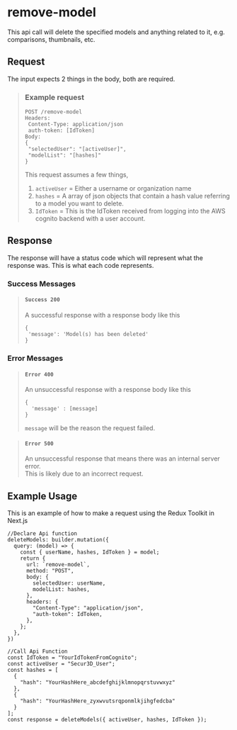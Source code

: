 # remove-model

This api call will delete the specified models and anything related to it, e.g. comparisons, thumbnails, etc.

## Request

The input expects 2 things in the body, both are required.  

> ### Example request
>
>     POST /remove-model
>     Headers:
>      Content-Type: application/json
>      auth-token: [IdToken]
>     Body:
>     {
>      "selectedUser": "[activeUser]",
>      "modelList": "[hashes]"
>     }
> 
> This request assumes a few things,
> 1. ``activeUser`` = Either a username or organization name
> 2. ``hashes`` = A array of json objects that contain a hash value referring to a model you want to delete.
> 3. ``IdToken`` = This is the IdToken received from logging into the AWS    cognito backend with a user account.

## Response

The response will have a status code which will represent what the response was. This is what each code represents.

### Success Messages

> #### ``Success 200``
> A successful response with a response body like this
>
>     {
>      'message': 'Model(s) has been deleted'
>     }

### Error Messages

> #### ``Error 400``
> An unsuccessful response with a response body like this
>
>     {
>       'message' : [message]
>     }
> ``message`` will be the reason the request failed.

> #### ``Error 500``
> An unsuccessful response that means there was an internal server error.  
> This is likely due to an incorrect request.

## Example Usage

This is an example of how to make a request using the Redux Toolkit in Next.js

    //Declare Api function
    deleteModels: builder.mutation({
      query: (model) => {
        const { userName, hashes, IdToken } = model;
        return {
          url: `remove-model`,
          method: "POST",
          body: {
            selectedUser: userName,
            modelList: hashes,
          },
          headers: {
            "Content-Type": "application/json",
            "auth-token": IdToken,
          },
        };
      },
    })

    //Call Api Function
    const IdToken = "YourIdTokenFromCognito";
    const activeUser = "Secur3D_User";
    const hashes = [
      {
        "hash": "YourHashHere_abcdefghijklmnopqrstuvwxyz"
      },
      {
        "hash": "YourHashHere_zyxwvutsrqponmlkjihgfedcba"
      }
    ];
    const response = deleteModels({ activeUser, hashes, IdToken });